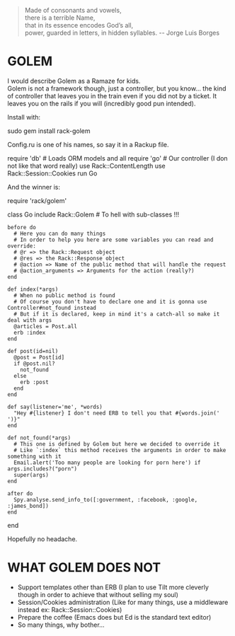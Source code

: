 >Made of consonants and vowels,  
>there is a terrible Name,  
>that in its essence encodes God’s all,  
>power, guarded in letters, in hidden syllables.  -- Jorge Luis Borges

GOLEM
=====

I would describe Golem as a Ramaze for kids.  
Golem is not a framework though, just a controller, but you know... the kind of controller that leaves you in the train even if you
did not by a ticket. It leaves you on the rails if you will (incredibly good pun intended).

Install with:

  sudo gem install rack-golem

Config.ru is one of his names, so say it in a Rackup file.

  require 'db' # Loads ORM models and all
  require 'go' # Our controller (I don not like that word really)
  use Rack::ContentLength
  use Rack::Session::Cookies
  run Go

And the winner is:

  require 'rack/golem'

  class Go
    include Rack::Golem # To hell with sub-classes !!!

    before do
      # Here you can do many things
      # In order to help you here are some variables you can read and override:
      # @r => the Rack::Request object
      # @res => the Rack::Response object
      # @action => Name of the public method that will handle the request
      # @action_arguments => Arguments for the action (really?)
    end

    def index(*args)
      # When no public method is found
      # Of course you don't have to declare one and it is gonna use Controller#not_found instead
      # But if it is declared, keep in mind it's a catch-all so make it deal with args
      @articles = Post.all
      erb :index
    end

    def post(id=nil)
      @post = Post[id]
      if @post.nil?
        not_found
      else
        erb :post
      end
    end

    def say(listener='me', *words)
      "Hey #{listener} I don't need ERB to tell you that #{words.join(' ')}"
    end

    def not_found(*args)
      # This one is defined by Golem but here we decided to override it
      # Like `:index` this method receives the arguments in order to make something with it
      Email.alert('Too many people are looking for porn here') if args.includes?("porn")
      super(args)
    end

    after do
      Spy.analyse.send_info_to([:government, :facebook, :google, :james_bond])
    end

  end

Hopefully no headache.

WHAT GOLEM DOES NOT
===================

- Support templates other than ERB (I plan to use Tilt more cleverly though in order to achieve that without selling my soul)
- Session/Cookies administration (Like for many things, use a middleware instead ex: Rack::Session::Cookies)
- Prepare the coffee (Emacs does but Ed is the standard text editor)
- So many things, why bother...